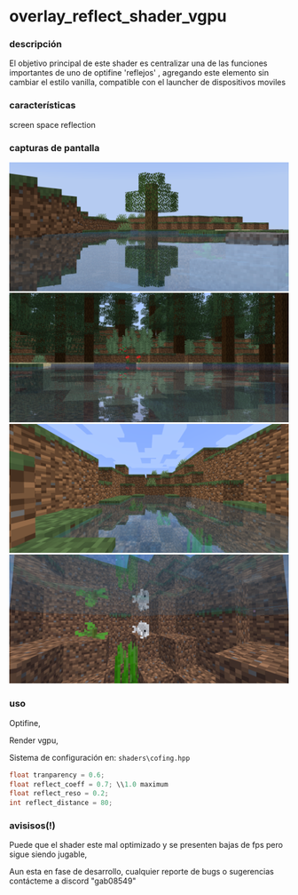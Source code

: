 # overlay_reflect_shader_vgpu

### descripción 
El objetivo principal de este shader es centralizar una de las funciones importantes de uno de optifine 'reflejos' , agregando este elemento sin cambiar el estilo vanilla, compatible con el launcher de dispositivos moviles

### características
screen space reflection

### capturas de pantalla
![](https://github.com/Tuvefef/overlay_reflect_shader_vgpu/blob/main/img1.png)
![](https://github.com/Tuvefef/overlay_reflect_shader_vgpu/blob/main/img2.png)
![](https://github.com/Tuvefef/overlay_reflect_shader_vgpu/blob/main/img3.png)
![](https://github.com/Tuvefef/overlay_reflect_shader_vgpu/blob/main/img8.png)

### uso
Optifine, 

Render vgpu, 

Sistema de configuración en: `shaders\cofing.hpp`


```glsl
float tranparency = 0.6;
float reflect_coeff = 0.7; \\1.0 maximum
float reflect_reso = 0.2;
int reflect_distance = 80;
```
### avisisos(!)
Puede que el shader este mal optimizado y se presenten bajas de fps pero sigue siendo jugable, 

Aun esta en fase de desarrollo, cualquier reporte de bugs o sugerencias contácteme a discord "gab08549" 
